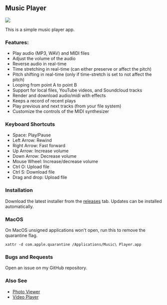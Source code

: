 ## Music Player
   
<img src="assets/images/readme.png">

This is a simple music player app.

### Features:
- Play audio (MP3, WAV) and MIDI files
- Adjust the volume of the audio
- Reverse audio in real-time
- Time stretching in real-time (can either preserve or affect the pitch)
- Pitch shifting in real-time (only if time-stretch is set to not affect the pitch)
- Looping from point A to point B
- Support for local files, YouTube videos, and Soundcloud tracks
- Render and download audio/midi with effects
- Keeps a record of recent plays
- Play previous and next tracks (from your file system)
- Customize the controls of the MIDI synthesizer

### Keyboard Shortcuts
- Space: Play/Pause
- Left Arrow: Rewind
- Right Arrow: Fast forward
- Up Arrow: Increase volume
- Down Arrow: Decrease volume
- Mouse Wheel: Increase/decrease volume
- Ctrl O: Upload file
- Ctrl S: Download file
- Drag and drop: Upload file

### Installation

Download the latest installer from the [releases](https://github.com/Moebits/Music-Player/releases) tab. Updates can be installed automatically.

### MacOS

On MacOS unsigned applications won't open, run this to remove the quarantine flag.
```
xattr -d com.apple.quarantine /Applications/Music\ Player.app
```

### Bugs and Requests

Open an issue on my GitHub repository.

### Also See

- [Photo Viewer](https://github.com/Moebits/Photo-Viewer)
- [Video Player](https://github.com/Moebits/Video-Player)

